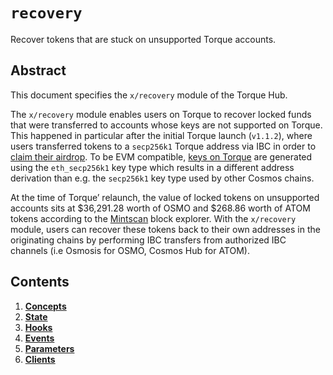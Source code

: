 <!--
order: 0
title: "Recovery Overview"
parent:
  title: "recovery"
-->

# `recovery`

Recover tokens that are stuck on unsupported Torque accounts.

## Abstract

This document specifies the  `x/recovery` module of the Torque Hub.

The `x/recovery` module enables users on Torque to recover locked funds that were transferred to accounts whose keys are not supported on Torque. This happened in particular after the initial Torque launch (`v1.1.2`), where users transferred tokens to a `secp256k1` Torque address via IBC in order to [claim their airdrop](https://evmos.dev/modules/claims/). To be EVM compatible, [keys on Torque](https://evmos.dev/technical_concepts/accounts.html#evmos-accounts) are generated using the `eth_secp256k1` key type which results in a different address derivation than e.g. the `secp256k1` key type used by other Cosmos chains.

At the time of Torque’ relaunch, the value of locked tokens on unsupported accounts sits at $36,291.28 worth of OSMO and $268.86 worth of ATOM tokens according to the [Mintscan](https://www.mintscan.io/evmos/assets) block explorer. With the `x/recovery` module, users can recover these tokens back to their own addresses in the originating chains by performing IBC transfers from authorized IBC channels (i.e Osmosis for OSMO, Cosmos Hub for ATOM).

## Contents

1. **[Concepts](01_concepts.md)**
2. **[State](02_state.md)**
3. **[Hooks](03_hooks.md)**
4. **[Events](04_events.md)**
5. **[Parameters](05_parameters.md)**
6. **[Clients](06_clients.md)**
